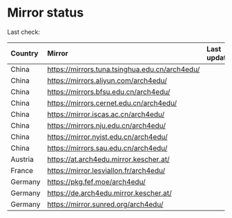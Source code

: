 <script src="./time.js"></script>
# Mirror status
Last check: <script type="text/javascript">localize(1728736765.2621975);</script>

|Country|Mirror|Last update|
|:------|:-----|:----------|
|China|https://mirrors.tuna.tsinghua.edu.cn/arch4edu/|<script type="text/javascript">localize(1728715189);</script>|
|China|https://mirrors.aliyun.com/arch4edu/|<script type="text/javascript">localize(1728672052);</script>|
|China|https://mirrors.bfsu.edu.cn/arch4edu/|<script type="text/javascript">localize(1728715189);</script>|
|China|https://mirrors.cernet.edu.cn/arch4edu/|<script type="text/javascript">localize(1728715189);</script>|
|China|https://mirror.iscas.ac.cn/arch4edu/|<script type="text/javascript">localize(1728672052);</script>|
|China|https://mirrors.nju.edu.cn/arch4edu/|<script type="text/javascript">localize(1728672052);</script>|
|China|https://mirror.nyist.edu.cn/arch4edu/|<script type="text/javascript">localize(1728672052);</script>|
|China|https://mirrors.sau.edu.cn/arch4edu/|<script type="text/javascript">localize(1728715189);</script>|
|Austria|https://at.arch4edu.mirror.kescher.at/|<script type="text/javascript">localize(1728715189);</script>|
|France|https://mirror.lesviallon.fr/arch4edu/|<script type="text/javascript">localize(1728715189);</script>|
|Germany|https://pkg.fef.moe/arch4edu/|<script type="text/javascript">localize(1728715189);</script>|
|Germany|https://de.arch4edu.mirror.kescher.at/|<script type="text/javascript">localize(1728715189);</script>|
|Germany|https://mirror.sunred.org/arch4edu/|<script type="text/javascript">localize(1728715189);</script>|

<script src="./tablefilter/tablefilter.js"></script>
<script src="./table.js"></script>